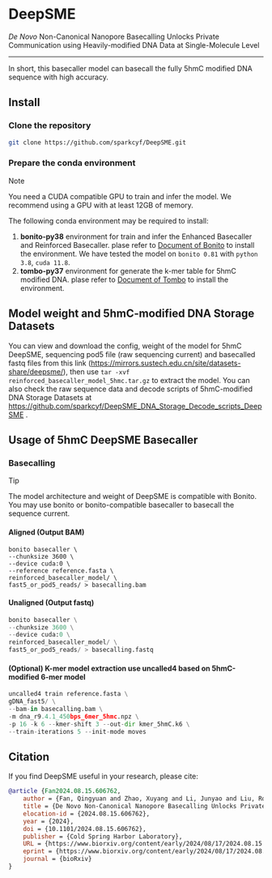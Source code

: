 # DeepSME

*De Novo* Non-Canonical Nanopore Basecalling Unlocks Private Communication using Heavily-modified DNA Data at Single-Molecule Level

---

In short, this basecaller model can basecall the fully 5hmC modified DNA sequence with high accuracy.

## Install

### Clone the repository

``` bash
git clone https://github.com/sparkcyf/DeepSME.git
```

### Prepare the conda environment

> [!NOTE]
> You need a CUDA compatible GPU to train and infer the model. We recommend using a GPU with at least 12GB of memory.

The following conda environment may be required to install:

1. **bonito-py38** environment for train and infer the Enhanced Basecaller and Reinforced Basecaller. plase refer to [Document of Bonito](https://github.com/nanoporetech/bonito) to install the environment. We have tested the model on `bonito 0.81` with `python 3.8`, `cuda 11.8`.
2. **tombo-py37** environment for generate the k-mer table for 5hmC modified DNA. plase refer to [Document of Tombo](https://github.com/nanoporetech/tombo) to install the environment.

## Model weight and 5hmC-modified DNA Storage Datasets

You can view and download the config, weight of the model for 5hmC DeepSME, sequencing pod5 file (raw sequencing current) and basecalled fastq files from this link (https://mirrors.sustech.edu.cn/site/datasets-share/deepsme/), then use `tar -xvf reinforced_basecaller_model_5hmc.tar.gz` to extract the model. You can also check the raw sequence data and decode scripts of 5hmC-modified DNA Storage Datasets at https://github.com/sparkcyf/DeepSME_DNA_Storage_Decode_scripts_DeepSME .


## Usage of 5hmC DeepSME Basecaller

### Basecalling

> [!TIP]
> The model architecture and weight of DeepSME is compatible with Bonito. You may use bonito or bonito-compatible basecaller to basecall the sequence current.

#### Aligned (Output BAM)
``` python3
bonito basecaller \
--chunksize 3600 \
--device cuda:0 \
--reference reference.fasta \
reinforced_basecaller_model/ \
fast5_or_pod5_reads/ > basecalling.bam
```

#### Unaligned (Output fastq)
``` python
bonito basecaller \
--chunksize 3600 \
--device cuda:0 \
reinforced_basecaller_model/ \
fast5_or_pod5_reads/ > basecalling.fastq
```

#### (Optional) K-mer model extraction use uncalled4 based on 5hmC-modified 6-mer model

``` python
uncalled4 train reference.fasta \
gDNA_fast5/ \
--bam-in basecalling.bam \
-m dna_r9.4.1_450bps_6mer_5hmc.npz \
-p 16 -k 6 --kmer-shift 3 --out-dir kmer_5hmC.k6 \
--train-iterations 5 --init-mode moves
```

## Citation

If you find DeepSME useful in your research, please cite:

``` bibtex
@article {Fan2024.08.15.606762,
	author = {Fan, Qingyuan and Zhao, Xuyang and Li, Junyao and Liu, Ronghui and Liu, Ming and Long, Yanping and Fu, Yang and Feng, Qishun and Zhai, Jixian and Pan, Qing and Li, Yi},
	title = {De Novo Non-Canonical Nanopore Basecalling Unlocks Private Communication using Heavily-modified DNA Data at Single-Molecule Level},
	elocation-id = {2024.08.15.606762},
	year = {2024},
	doi = {10.1101/2024.08.15.606762},
	publisher = {Cold Spring Harbor Laboratory},
	URL = {https://www.biorxiv.org/content/early/2024/08/17/2024.08.15.606762},
	eprint = {https://www.biorxiv.org/content/early/2024/08/17/2024.08.15.606762.full.pdf},
	journal = {bioRxiv}
}
```

